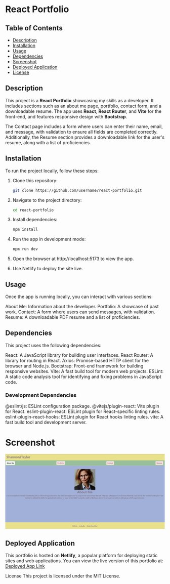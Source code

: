 # React Portfolio

## Table of Contents
- [Description](#description)
- [Installation](#installation)
- [Usage](#usage)
- [Dependencies](#dependencies)
- [Screenshot](#screenshot)
- [Deployed Application](#deployed-application)
- [License](#license)

## Description
This project is a **React Portfolio** showcasing my skills as a developer. It includes sections such as an about me page, portfolio, contact form, and a downloadable resume. The app uses **React**, **React Router**, and **Vite** for the front-end, and features responsive design with **Bootstrap**. 

The Contact page includes a form where users can enter their name, email, and message, with validation to ensure all fields are completed correctly. Additionally, the Resume section provides a downloadable link for the user's resume, along with a list of proficiencies.

## Installation

To run the project locally, follow these steps:

1. Clone this repository:
   ```bash
   git clone https://github.com/username/react-portfolio.git
   ```
   
2. Navigate to the project directory:
    ```bash
    cd react-portfolio
    ```
3. Install dependencies:
    ```bash
    npm install
    ```
4. Run the app in development mode:
    ```bash
    npm run dev
    ```
5. Open the browser at http://localhost:5173 to view the app.

6. Use Netlify to deploy the site live. 

## Usage
Once the app is running locally, you can interact with various sections:

About Me: Information about the developer.
Portfolio: A showcase of past work.
Contact: A form where users can send messages, with validation.
Resume: A downloadable PDF resume and a list of proficiencies.

## Dependencies
This project uses the following dependencies:

React: A JavaScript library for building user interfaces.
React Router: A library for routing in React.
Axios: Promise-based HTTP client for the browser and Node.js.
Bootstrap: Front-end framework for building responsive websites.
Vite: A fast build tool for modern web projects.
ESLint: A static code analysis tool for identifying and fixing problems in JavaScript code.

### Development Dependencies
@eslint/js: ESLint configuration package.
@vitejs/plugin-react: Vite plugin for React.
eslint-plugin-react: ESLint plugin for React-specific linting rules.
eslint-plugin-react-hooks: ESLint plugin for React hooks linting rules.
vite: A fast build tool and development server.

# Screenshot

![APP Screenshot](/src/assets/images/appScreenshot.png)

## Deployed Application
This portfolio is hosted on **Netlify**, a popular platform for deploying static sites and web applications. You can view the live version of this portfolio at:
[Deployed App Link](`https://remarkable-maamoul-6b9bbd.netlify.app/`)

License
This project is licensed under the MIT License.



